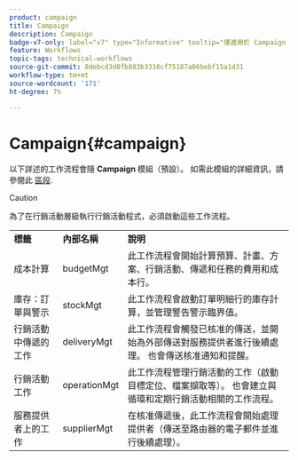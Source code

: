 ```yaml
---
product: campaign
title: Campaign
description: Campaign
badge-v7-only: label="v7" type="Informative" tooltip="僅適用於 Campaign Classic v7"
feature: Workflows
topic-tags: technical-workflows
source-git-commit: 8debcd3d8fb883b3316cf75187a86bebf15a1d31
workflow-type: tm+mt
source-wordcount: '171'
ht-degree: 7%

---
```



# Campaign{#campaign}



以下詳述的工作流程會隨 **Campaign** 模組（預設）。 如需此模組的詳細資訊，請參閱此 [區段](../../campaign/using/designing-marketing-campaigns.md).

>[!CAUTION]
>
>為了在行銷活動層級執行行銷活動程式，必須啟動這些工作流程。

<table> 
 <tbody> 
  <tr> 
   <td> <strong>標籤</strong><br /> </td> 
   <td> <strong>內部名稱</strong><br /> </td> 
   <td> <strong>說明</strong><br /> </td> 
  </tr> 
  <tr> 
   <td> <span class="uicontrol">成本計算</span> <br /> </td> 
   <td> <span class="uicontrol">budgetMgt</span> <br /> </td> 
   <td> 此工作流程會開始計算預算、計畫、方案、行銷活動、傳遞和任務的費用和成本行。<br /> </td> 
  </tr> 
  <tr> 
   <td> <span class="uicontrol">庫存：訂單與警示</span> <br /> </td> 
   <td> <span class="uicontrol">stockMgt</span> <br /> </td> 
   <td> 此工作流程會啟動訂單明細行的庫存計算，並管理警告警示臨界值。<br /> </td> 
  </tr> 
  <tr> 
   <td> <span class="uicontrol">行銷活動中傳遞的工作</span> <br /> </td> 
   <td> <span class="uicontrol">deliveryMgt</span> <br /> </td> 
   <td> 此工作流程會觸發已核准的傳送，並開始為外部傳送對服務提供者進行後續處理。 也會傳送核准通知和提醒。<br /> </td> 
  </tr> 
  <tr> 
   <td> <span class="uicontrol">行銷活動工作</span> <br /> </td> 
   <td> <span class="uicontrol">operationMgt</span> <br /> </td> 
   <td> 此工作流程管理行銷活動的工作（啟動目標定位、檔案擷取等）。 也會建立與循環和定期行銷活動相關的工作流程。<br /> </td> 
  </tr> 
  <tr> 
   <td> <span class="uicontrol">服務提供者上的工作</span> <br /> </td> 
   <td> <span class="uicontrol">supplierMgt</span> <br /> </td> 
   <td> 在核准傳遞後，此工作流程會開始處理提供者（傳送至路由器的電子郵件並進行後續處理）。 <br /> </td> 
  </tr> 
 </tbody> 
</table>

